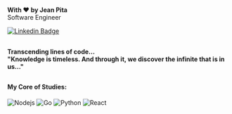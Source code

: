 #
<strong>With ♥ by Jean Pita</strong>
</br>
Software Engineer

[![Linkedin Badge](https://img.shields.io/badge/-Linkedin-6633cc?style=flat-square&logo=Linkedin&logoColor=white&link=https://www.linkedin.com/in/re44e/)](https://www.linkedin.com/in/re44e/) 

##
<h4>Transcending lines of code...</br>
"Knowledge is timeless. And through it, we discover the infinite that is in us..."</h4>

##

<h4>My Core of Studies:</h4>

![Nodejs](https://img.shields.io/badge/-Node.js-black?style=flat-square&logo=Node.js)
![Go](https://img.shields.io/badge/-Go-black?style=flat-square&logo=go)
![Python](https://img.shields.io/badge/-Python-black?style=flat-square&logo=python)
![React](https://img.shields.io/badge/-React-black?style=flat-square&logo=react)

#
